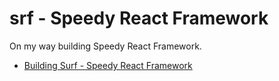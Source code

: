 # srf - Speedy React Framework

On my way building Speedy React Framework.

-   [Building Surf - Speedy React Framework][1]

[1]: https://pyk.sh/building-surf
